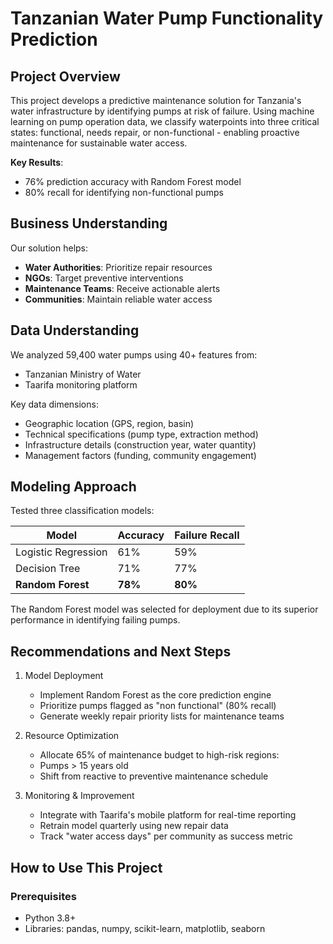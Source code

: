 # Tanzanian Water Pump Functionality Prediction

## Project Overview
This project develops a predictive maintenance solution for Tanzania's water infrastructure by identifying pumps at risk of failure. Using machine learning on pump operation data, we classify waterpoints into three critical states: functional, needs repair, or non-functional - enabling proactive maintenance for sustainable water access.

**Key Results**:
- 76% prediction accuracy with Random Forest model
- 80% recall for identifying non-functional pumps

## Business Understanding
Our solution helps:
- **Water Authorities**: Prioritize repair resources
- **NGOs**: Target preventive interventions
- **Maintenance Teams**: Receive actionable alerts
- **Communities**: Maintain reliable water access

## Data Understanding
We analyzed 59,400 water pumps using 40+ features from:
- Tanzanian Ministry of Water
- Taarifa monitoring platform

Key data dimensions:
- Geographic location (GPS, region, basin)
- Technical specifications (pump type, extraction method)
- Infrastructure details (construction year, water quantity)
- Management factors (funding, community engagement)

## Modeling Approach
Tested three classification models:

| Model | Accuracy | Failure Recall |
|-------|----------|----------------|
| Logistic Regression | 61% | 59% |
| Decision Tree | 71% | 77% |
| **Random Forest** | **78%** | **80%** |

The Random Forest model was selected for deployment due to its superior performance in identifying failing pumps.

## Recommendations and Next Steps
1. Model Deployment 
   - Implement Random Forest as the core prediction engine  
   - Prioritize pumps flagged as "non functional" (80% recall)  
   - Generate weekly repair priority lists for maintenance teams  

2. Resource Optimization
   - Allocate 65% of maintenance budget to high-risk regions:  
   - Pumps > 15 years old
   - Shift from reactive to preventive maintenance schedule  

3. Monitoring & Improvement
   - Integrate with Taarifa's mobile platform for real-time reporting  
   - Retrain model quarterly using new repair data  
   - Track "water access days" per community as success metric
   

## How to Use This Project

### Prerequisites
- Python 3.8+
- Libraries: pandas, numpy, scikit-learn, matplotlib, seaborn

